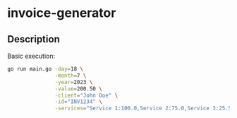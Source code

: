 # invoice-generator


## Description

Basic execution:

```bash
go run main.go -day=18 \
               -month=7 \
               -year=2023 \
               -value=200.50 \
               -client="John Doe" \
               -id="INV1234" \
               -services="Service 1:100.0,Service 2:75.0,Service 3:25.5"
```
